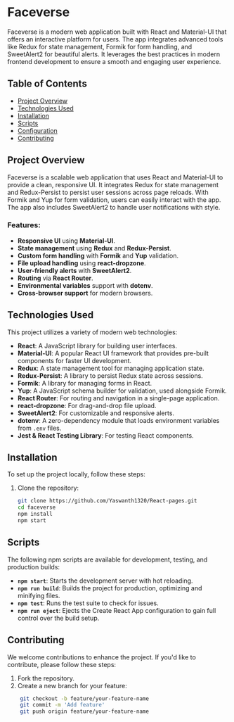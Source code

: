 # Faceverse

Faceverse is a modern web application built with React and Material-UI that offers an interactive platform for users. The app integrates advanced tools like Redux for state management, Formik for form handling, and SweetAlert2 for beautiful alerts. It leverages the best practices in modern frontend development to ensure a smooth and engaging user experience.

## Table of Contents

- [Project Overview](#project-overview)
- [Technologies Used](#technologies-used)
- [Installation](#installation)
- [Scripts](#scripts)
- [Configuration](#configuration)
- [Contributing](#contributing)

## Project Overview

Faceverse is a scalable web application that uses React and Material-UI to provide a clean, responsive UI. It integrates Redux for state management and Redux-Persist to persist user sessions across page reloads. With Formik and Yup for form validation, users can easily interact with the app. The app also includes SweetAlert2 to handle user notifications with style.

### Features:

- **Responsive UI** using **Material-UI**.
- **State management** using **Redux** and **Redux-Persist**.
- **Custom form handling** with **Formik** and **Yup** validation.
- **File upload handling** using **react-dropzone**.
- **User-friendly alerts** with **SweetAlert2**.
- **Routing** via **React Router**.
- **Environmental variables** support with **dotenv**.
- **Cross-browser support** for modern browsers.

## Technologies Used

This project utilizes a variety of modern web technologies:

- **React**: A JavaScript library for building user interfaces.
- **Material-UI**: A popular React UI framework that provides pre-built components for faster UI development.
- **Redux**: A state management tool for managing application state.
- **Redux-Persist**: A library to persist Redux state across sessions.
- **Formik**: A library for managing forms in React.
- **Yup**: A JavaScript schema builder for validation, used alongside Formik.
- **React Router**: For routing and navigation in a single-page application.
- **react-dropzone**: For drag-and-drop file upload.
- **SweetAlert2**: For customizable and responsive alerts.
- **dotenv**: A zero-dependency module that loads environment variables from `.env` files.
- **Jest & React Testing Library**: For testing React components.

## Installation

To set up the project locally, follow these steps:

1. Clone the repository:
   ```bash
   git clone https://github.com/Yaswanth1320/React-pages.git
   cd faceverse
   npm install
   npm start
   ```

## Scripts

The following npm scripts are available for development, testing, and production builds:

- **`npm start`**: Starts the development server with hot reloading.
- **`npm run build`**: Builds the project for production, optimizing and minifying files.
- **`npm test`**: Runs the test suite to check for issues.
- **`npm run eject`**: Ejects the Create React App configuration to gain full control over the build setup.

## Contributing

We welcome contributions to enhance the project. If you'd like to contribute, please follow these steps:

1. Fork the repository.
2. Create a new branch for your feature:

```bash
    git checkout -b feature/your-feature-name
    git commit -m 'Add feature'
    git push origin feature/your-feature-name
```
